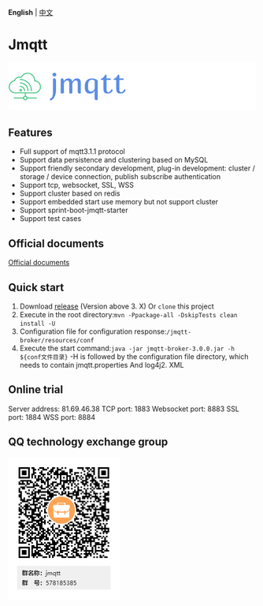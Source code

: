 **English** | [中文](README_CN.md)
#  Jmqtt

![Jmqtt logo](jmqtt.png)

## Features
* Full support of mqtt3.1.1 protocol
* Support data persistence and clustering based on MySQL
* Support friendly secondary development, plug-in development: cluster / storage / device connection, publish subscribe authentication
* Support tcp, websocket, SSL, WSS
* Support cluster based on redis
* Support embedded start use memory but not support cluster
* Support sprint-boot-jmqtt-starter
* Support test cases

## Official documents
[Official documents](http://www.mangdagou.com/)

## Quick start
1. Download [release](https://github.com/Cicizz/jmqtt/releases) (Version above 3. X) Or `clone` this project
2. Execute in the root directory:`mvn -Ppackage-all -DskipTests clean install -U`
3. Configuration file for configuration response:`/jmqtt-broker/resources/conf`
4. Execute the start command:`java -jar jmqtt-broker-3.0.0.jar -h ${conf文件目录}` -H is followed by the configuration file directory, which needs to contain jmqtt.properties And log4j2. XML

## Online trial
Server address: 81.69.46.38
TCP port: 1883
Websocket port: 8883
SSL port: 1884
WSS port: 8884

## QQ technology exchange group

![jmqtt技术交流群](jmqtt_qq.png)

